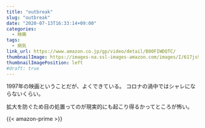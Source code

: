 ```yaml
---
title: "outbreak"
slug: "outbreak"
date: "2020-07-13T16:33:14+09:00"
categories:
  - 映画
tags:
  - 病気
link_url: https://www.amazon.co.jp/gp/video/detail/B00FIWDQTC/
thumbnailImage: https://images-na.ssl-images-amazon.com/images/I/617jsSKnh+L._SX600_.jpg
thumbnailImagePosition: left
#draft: true
---
```

1997年の映画ということだが、よくできている。
コロナの渦中ではシャレにならないくらい。
<!--more-->
拡大を防ぐため目の処置ってのが現実的にも起こり得るかってところが怖い。

{{< amazon-prime >}}

